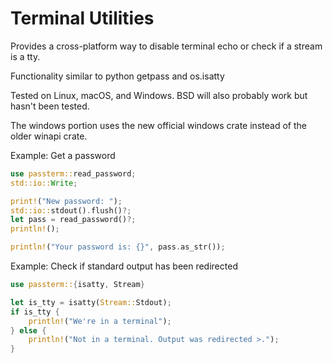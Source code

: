 # Terminal Utilities

Provides a cross-platform way to disable terminal echo or check if a stream
is a tty.

Functionality similar to python getpass and os.isatty

Tested on Linux, macOS, and Windows. BSD will also probably work but hasn't
been tested.

The windows portion uses the new official windows crate instead of
the older winapi crate.

Example: Get a password

```rust
use passterm::read_password;
std::io::Write;

print!("New password: ");
std::io::stdout().flush()?;
let pass = read_password()?;
println!();

println!("Your password is: {}", pass.as_str());
```

Example: Check if standard output has been redirected

```rust
use passterm::{isatty, Stream}

let is_tty = isatty(Stream::Stdout);
if is_tty {
    println!("We're in a terminal");
} else {
    println!("Not in a terminal. Output was redirected >.");
}
```
